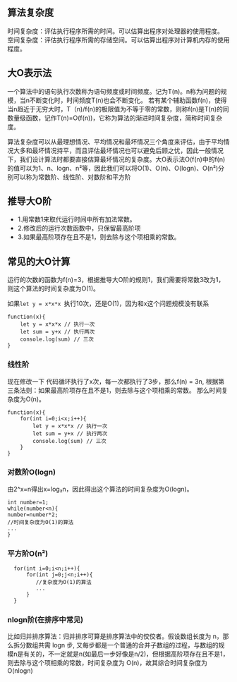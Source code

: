 ## 算法复杂度

时间复杂度：评估执行程序所需的时间。可以估算出程序对处理器的使用程度。
空间复杂度：评估执行程序所需的存储空间。可以估算出程序对计算机内存的使用程度。



## 大O表示法

一个算法中的语句执行次数称为语句频度或时间频度。记为T(n)。n称为问题的规模，当n不断变化时，时间频度T(n)也会不断变化。
若有某个辅助函数f(n)，使得当n趋近于无穷大时，T（n)/f(n)的极限值为不等于零的常数，则称f(n)是T(n)的同数量级函数，记作T(n)=O(f(n))，它称为算法的渐进时间复杂度，简称时间复杂度。

算法复杂度可以从最理想情况、平均情况和最坏情况三个角度来评估，由于平均情况大多和最坏情况持平，而且评估最坏情况也可以避免后顾之忧，因此一般情况下，我们设计算法时都要直接估算最坏情况的复杂度。大O表示法O(f(n)中的f(n)的值可以为1、n、logn、n²等，因此我们可以将O(1)、O(n)、O(logn)、O(n²)分别可以称为常数阶、线性阶、对数阶和平方阶


## 推导大O阶

- 1.用常数1来取代运行时间中所有加法常数。
- 2.修改后的运行次数函数中，只保留最高阶项
- 3.如果最高阶项存在且不是1，则去除与这个项相乘的常数。

## 常见的大O计算

运行的次数的函数为f(n)=3，根据推导大O阶的规则1，我们需要将常数3改为1，则这个算法的时间复杂度为O(1)。

如果`let y = x*x*x `执行10次，还是O(1)，因为和x这个问题规模没有联系
```tsx
function(x){
    let y = x*x*x // 执行一次
    let sum = y+x // 执行两次
    console.log(sum) // 三次
}
```

### 线性阶

现在修改一下
代码循环执行了x次，每一次都执行了3步，那么f(n) = 3n,
根据第三条法则：如果最高阶项存在且不是1，则去除与这个项相乘的常数。
那么时间复杂度为O(n)。
```tsx
function(x){
    for(int i=0;i<x;i++){
        let y = x*x*x // 执行一次
        let sum = y+x // 执行两次
        console.log(sum) // 三次
    }
}
```

### 对数阶O(logn)

由2^x=n得出x=log₂n，因此得出这个算法的时间复杂度为O(logn)。

```tsx
int number=1;
while(number<n){
number=number*2;
//时间复杂度为O(1)的算法
...
}
```

### 平方阶O(n²)

```tsx
  for(int i=0;i<n;i++){   
      for(int j=0;j<n;i++){
         //复杂度为O(1)的算法
         ... 
      }
  }
```

### nlogn阶(在排序中常见)

比如归并排序算法：归并排序可算是排序算法中的佼佼者。假设数组长度为 n，那么拆分数组共需 logn 步, 又每步都是一个普通的合并子数组的过程，与数组的规模n是有关的，不一定就是n(如最后一步好像是n/2)，但根据高阶项存在且不是1，则去除与这个项相乘的常数，时间复杂度为 O(n)，故其综合时间复杂度为 O(nlogn)
